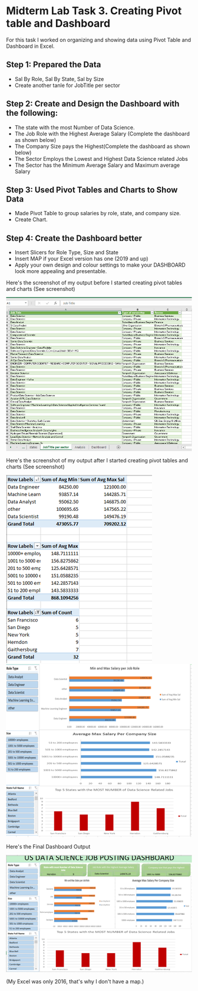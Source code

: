 # Midterm Lab Task 3. Creating Pivot table and Dashboard
For this task I worked on organizing and showing data using Pivot Table and Dashboard in Excel. 

## Step 1: Prepared the Data
- Sal By Role, Sal By State, Sal by Size
- Create another tanle for JobTitle per sector
  
## Step 2: Create and Design the Dashboard with the following:

- The state with the most Number of Data Science.
- The Job Role with the Highest Average Salary (Complete the dashboard as shown below)
- The Company Size pays the Highest(Complete the dashboard as shown below)
- The Sector Employs the Lowest and Highest Data Science related Jobs
- The Sector has the Minimum Average Salary and Maximum average Salary
  
## Step 3:  Used Pivot Tables and Charts to Show Data

- Made Pivot Table to group salaries by role, state, and company size.
- Create Chart.
  
## Step 4: Create the Dashboard better

- Insert Slicers for Role Type, Size and State
- Insert MAP if your Excel version has one (2019 and up) 
- Apply your own design and colour settings to make your DASHBOARD look more
appealing and presentable.

Here's the screenshot of my output before I started creating pivot tables and charts (See screenshot)

![Sample Output](images/job.PNG)

Here's the screenshot of my output after I started creating pivot tables and charts (See screenshot)

![Sample Output](images/pivot.PNG)
![Sample Output](images/slicers.PNG)

Here's the Final Dashboard Output

![Sample Output](images/dashboard.PNG)

(My Excel was only 2016, that's why I don't have a map.)


   
